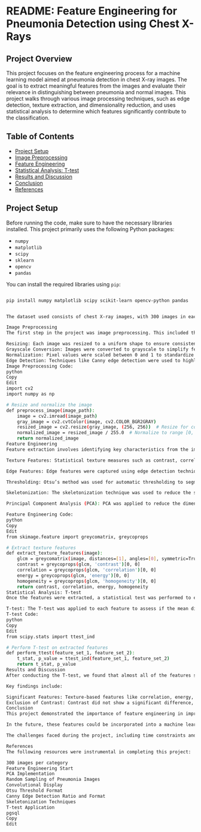 # **README: Feature Engineering for Pneumonia Detection using Chest X-Rays**

## **Project Overview**

This project focuses on the feature engineering process for a machine learning model aimed at pneumonia detection in chest X-ray images. The goal is to extract meaningful features from the images and evaluate their relevance in distinguishing between pneumonia and normal images. This project walks through various image processing techniques, such as edge detection, texture extraction, and dimensionality reduction, and uses statistical analysis to determine which features significantly contribute to the classification.

## **Table of Contents**

- [Project Setup](#project-setup)
- [Image Preprocessing](#image-preprocessing)
- [Feature Engineering](#feature-engineering)
- [Statistical Analysis: T-test](#statistical-analysis-t-test)
- [Results and Discussion](#results-and-discussion)
- [Conclusion](#conclusion)
- [References](#references)

## **Project Setup**

Before running the code, make sure to have the necessary libraries installed. This project primarily uses the following Python packages:

- `numpy`
- `matplotlib`
- `scipy`
- `sklearn`
- `opencv`
- `pandas`

You can install the required libraries using `pip`:

```bash

pip install numpy matplotlib scipy scikit-learn opencv-python pandas


The dataset used consists of chest X-ray images, with 300 images in each category (pneumonia and normal). These images are loaded and preprocessed in the code.

Image Preprocessing
The first step in the project was image preprocessing. This included the following steps:

Resizing: Each image was resized to a uniform shape to ensure consistency across all images.
Grayscale Conversion: Images were converted to grayscale to simplify feature extraction.
Normalization: Pixel values were scaled between 0 and 1 to standardize the data.
Edge Detection: Techniques like Canny edge detection were used to highlight key structural features of the images that are potentially important for classification.
Image Preprocessing Code:
python
Copy
Edit
import cv2
import numpy as np

# Resize and normalize the image
def preprocess_image(image_path):
    image = cv2.imread(image_path)
    gray_image = cv2.cvtColor(image, cv2.COLOR_BGR2GRAY)
    resized_image = cv2.resize(gray_image, (256, 256))  # Resize for consistency
    normalized_image = resized_image / 255.0  # Normalize to range [0, 1]
    return normalized_image
Feature Engineering
Feature extraction involves identifying key characteristics from the images that can help classify the images as either normal or pneumonia. Several techniques were used to extract features:

Texture Features: Statistical texture measures such as contrast, correlation, energy, and homogeneity were extracted using methods like the Gray-Level Co-occurrence Matrix (GLCM).

Edge Features: Edge features were captured using edge detection techniques, including Canny edge detection. These help identify the boundaries and shapes within the image, which are crucial for distinguishing between different types of X-ray images.

Thresholding: Otsu’s method was used for automatic thresholding to segment the images and highlight key regions of interest.

Skeletonization: The skeletonization technique was used to reduce the shapes in the image to their simplest form, preserving the essential features like borders and shapes while eliminating unnecessary details.

Principal Component Analysis (PCA): PCA was applied to reduce the dimensionality of the extracted features while preserving the most important information for classification. This helps in improving the efficiency of the model.

Feature Engineering Code:
python
Copy
Edit
from skimage.feature import greycomatrix, greycoprops

# Extract texture features
def extract_texture_features(image):
    glcm = greycomatrix(image, distances=[1], angles=[0], symmetric=True, normed=True)
    contrast = greycoprops(glcm, 'contrast')[0, 0]
    correlation = greycoprops(glcm, 'correlation')[0, 0]
    energy = greycoprops(glcm, 'energy')[0, 0]
    homogeneity = greycoprops(glcm, 'homogeneity')[0, 0]
    return contrast, correlation, energy, homogeneity
Statistical Analysis: T-test
Once the features were extracted, a statistical test was performed to evaluate which features were significant in differentiating between pneumonia and normal X-ray images. The T-test was used to compare the mean values of each feature between the two classes (pneumonia and normal).

T-test: The T-test was applied to each feature to assess if the mean difference between the two classes was statistically significant. Features with a p-value lower than 0.05 were considered significant.
T-test Code:
python
Copy
Edit
from scipy.stats import ttest_ind

# Perform T-test on extracted features
def perform_ttest(feature_set_1, feature_set_2):
    t_stat, p_value = ttest_ind(feature_set_1, feature_set_2)
    return t_stat, p_value
Results and Discussion
After conducting the T-test, we found that almost all of the features showed statistically significant differences between the pneumonia and normal categories. The exception was the contrast feature, which had no significant difference and will likely be excluded in future models.

Key findings include:

Significant Features: Texture-based features like correlation, energy, and homogeneity showed strong distinguishing power between pneumonia and normal X-rays.
Exclusion of Contrast: Contrast did not show a significant difference, and hence, it does not contribute meaningfully to the classification task.
Conclusion
This project demonstrated the importance of feature engineering in improving the performance of machine learning models. Through extensive preprocessing, feature extraction, and statistical analysis, we were able to identify meaningful features for pneumonia detection. While some features, like contrast, were not helpful, others significantly contributed to the classification task.

In the future, these features could be incorporated into a machine learning model, such as a convolutional neural network (CNN), to improve the accuracy of pneumonia detection in chest X-ray images.

The challenges faced during the project, including time constraints and limited knowledge of feature engineering techniques, helped me grow as a data scientist. With the skills gained, I feel confident in tackling similar projects in the future.

References
The following resources were instrumental in completing this project:

300 images per category
Feature Engineering Start
PCA Implementation
Random Sampling of Pneumonia Images
Convolutional Display
Otsu Threshold Format
Canny Edge Detection Ratio and Format
Skeletonization Techniques
T-test Application
pgsql
Copy
Edit
